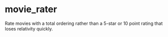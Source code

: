 # movie_rater
Rate movies with a total ordering rather than a 5-star or 10 point rating that loses relativity quickly.
